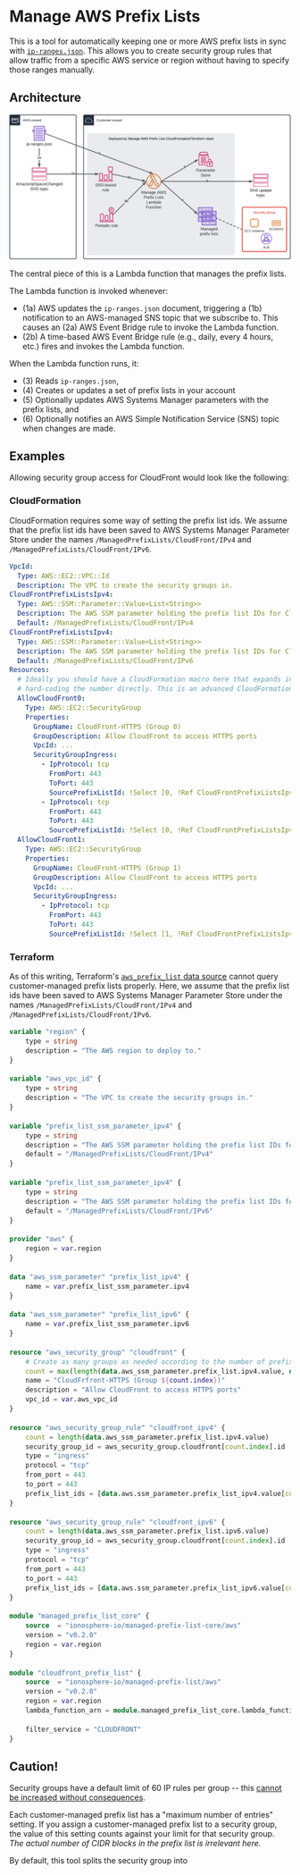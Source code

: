 # Manage AWS Prefix Lists
This is a tool for automatically keeping one or more AWS prefix lists in sync with [`ip-ranges.json`](https://docs.aws.amazon.com/general/latest/gr/aws-ip-ranges.html).
This allows you to create security group rules that allow traffic from a specific AWS service or region without having to specify those ranges manually.


## Architecture
![](documentation/Manage_AWS_Prefix_Lists.png)

The central piece of this is a Lambda function that manages the prefix lists.

The Lambda function is invoked whenever:
* (1a) AWS updates the `ip-ranges.json` document, triggering a (1b) notification to an AWS-managed SNS topic that we subscribe to.
  This causes an (2a) AWS Event Bridge rule to invoke the Lambda function.
* (2b) A time-based AWS Event Bridge rule (e.g., daily, every 4 hours, etc.) fires and invokes the Lambda function.

When the Lambda function runs, it:
* (3) Reads `ip-ranges.json`,
* (4) Creates or updates a set of prefix lists in your account
* (5) Optionally updates AWS Systems Manager parameters with the prefix lists, and
* (6) Optionally notifies an AWS Simple Notification Service (SNS) topic when changes are made.

## Examples

Allowing security group access for CloudFront would look like the following:

### CloudFormation
CloudFormation requires some way of setting the prefix list ids. We assume that the prefix list ids have been saved to AWS Systems
Manager Parameter Store under the names `/ManagedPrefixLists/CloudFront/IPv4` and `/ManagedPrefixLists/CloudFront/IPv6`.

```yaml
VpcId:
  Type: AWS::EC2::VPC::Id
  Description: The VPC to create the security groups in.
CloudFrontPrefixListsIpv4:
  Type: AWS::SSM::Parameter::Value<List<String>>
  Description: The AWS SSM parameter holding the prefix list IDs for CloudFront's IPv4 ranges.
  Default: /ManagedPrefixLists/CloudFront/IPv4
CloudFrontPrefixListsIpv4:
  Type: AWS::SSM::Parameter::Value<List<String>>
  Description: The AWS SSM parameter holding the prefix list IDs for CloudFront's IPv6 ranges.
  Default: /ManagedPrefixLists/CloudFront/IPv6
Resources:
  # Ideally you should have a CloudFormation macro here that expands into the required number of security groups instead of
  # hard-coding the number directly. This is an advanced CloudFormation setup.
  AllowCloudFront0:
    Type: AWS::EC2::SecurityGroup
    Properties:
      GroupName: CloudFront-HTTPS (Group 0)
      GroupDescription: Allow CloudFront to access HTTPS ports
      VpcId: ...
      SecurityGroupIngress:
        - IpProtocol: tcp
          FromPort: 443
          ToPort: 443
          SourcePrefixListId: !Select [0, !Ref CloudFrontPrefixListsIpv4]
        - IpProtocol: tcp
          FromPort: 443
          ToPort: 443
          SourcePrefixListId: !Select [0, !Ref CloudFrontPrefixListsIpv6]
  AllowCloudFront1:
    Type: AWS::EC2::SecurityGroup
    Properties:
      GroupName: CloudFront-HTTPS (Group 1)
      GroupDescription: Allow CloudFront to access HTTPS ports
      VpcId: ...
      SecurityGroupIngress:
        - IpProtocol: tcp
          FromPort: 443
          ToPort: 443
          SourcePrefixListId: !Select [1, !Ref CloudFrontPrefixListsIpv4]
```

### Terraform
As of this writing, Terraform's [`aws_prefix_list` data source](https://registry.terraform.io/providers/hashicorp/aws/latest/docs/data-sources/prefix_list)
cannot query customer-managed prefix lists properly. Here, we assume that the prefix list ids have been saved to AWS Systems
Manager Parameter Store under the names `/ManagedPrefixLists/CloudFront/IPv4` and `/ManagedPrefixLists/CloudFront/IPv6`.

```terraform
variable "region" {
    type = string
    description = "The AWS region to deploy to."
}

variable "aws_vpc_id" {
    type = string
    description = "The VPC to create the security groups in."
}

variable "prefix_list_ssm_parameter_ipv4" {
    type = string
    description = "The AWS SSM parameter holding the prefix list IDs for CloudFront's IPv4 ranges."
    default = "/ManagedPrefixLists/CloudFront/IPv4"
}

variable "prefix_list_ssm_parameter_ipv4" {
    type = string
    description = "The AWS SSM parameter holding the prefix list IDs for CloudFront's IPv6 ranges."
    default = "/ManagedPrefixLists/CloudFront/IPv6"
}

provider "aws" {
    region = var.region
}

data "aws_ssm_parameter" "prefix_list_ipv4" {
    name = var.prefix_list_ssm_parameter.ipv4
}

data "aws_ssm_parameter" "prefix_list_ipv6" {
    name = var.prefix_list_ssm_parameter.ipv6
}

resource "aws_security_group" "cloudfront" {
    # Create as many groups as needed according to the number of prefix lists seen.
    count = max(length(data.aws_ssm_parameter.prefix_list.ipv4.value, data.aws_ssm_parameter.prefix_list.ipv6.value))
    name = "CloudFrfront-HTTPS (Group ${count.index})"
    description = "Allow CloudFront to access HTTPS ports"
    vpc_id = var.aws_vpc_id
}

resource "aws_security_group_rule" "cloudfront_ipv4" {
    count = length(data.aws_ssm_parameter.prefix_list.ipv4.value)
    security_group_id = aws_security_group.cloudfront[count.index].id
    type = "ingress"
    protocol = "tcp"
    from_port = 443
    to_port = 443
    prefix_list_ids = [data.aws.ssm_parameter.prefix_list_ipv4.value[count.index]]
}

resource "aws_security_group_rule" "cloudfront_ipv6" {
    count = length(data.aws_ssm_parameter.prefix_list.ipv6.value)
    security_group_id = aws_security_group.cloudfront[count.index].id
    type = "ingress"
    protocol = "tcp"
    from_port = 443
    to_port = 443
    prefix_list_ids = [data.aws.ssm_parameter.prefix_list_ipv6.value[count.index]]
}

module "managed_prefix_list_core" {
    source  = "ionosphere-io/managed-prefix-list-core/aws"
    version = "v0.2.0"
    region = var.region
}

module "cloudfront_prefix_list" {
    source  = "ionosphere-io/managed-prefix-list/aws"
    version = "v0.2.0"
    region = var.region
    lambda_function_arn = module.managed_prefix_list_core.lambda_function_arn

    filter_service = "CLOUDFRONT"
}
```


## Caution!
Security groups have a default limit of 60 IP rules per group -- this [cannot be increased without consequences](https://docs.aws.amazon.com/vpc/latest/userguide/amazon-vpc-limits.html#vpc-limits-security-groups).

Each customer-managed prefix list has a "maximum number of entries" setting. If you assign a customer-managed prefix list to a
security group, the value of this setting counts against your limit for that security group. _The actual number of CIDR blocks in
the prefix list is irrelevant here._

By default, this tool splits the security group into 